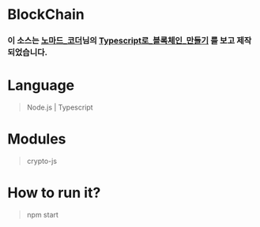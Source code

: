 # BlockChain
  
### 이 소스는 [노마드_코더](https://www.youtube.com/channel/UCUpJs89fSBXNolQGOYKn0YQ)님의 [Typescript로_블록체인_만들기](https://youtu.be/7wAhwv2Rbxw) 를 보고 제작되었습니다.
  
  
# Language
> Node.js | Typescript
  
# Modules
> crypto-js
  
  
# How to run it?
> npm start